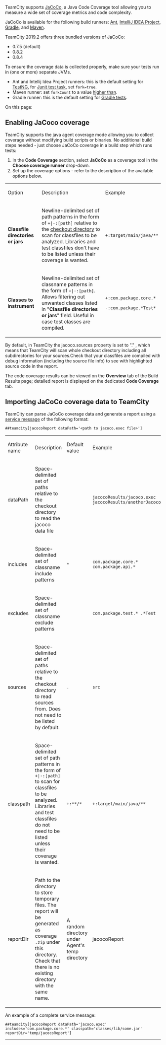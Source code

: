 [//]: # (title: JaCoCo)
[//]: # (auxiliary-id: JaCoCo)
TeamCity supports [JaCoCo](http://www.eclemma.org/jacoco), a Java Code Coverage tool allowing you to measure a wide set of coverage metrics and code complexity.

JaCoCo is available for the following build runners: [Ant](ant.md), [IntelliJ IDEA Project](intellij-idea-project.md), [Gradle](gradle.md), and [Maven](maven.md).

TeamCity 2019.2 offers three bundled versions of JaCoCo:
* 0.7.5 (default)
* 0.8.2
* 0.8.4

<note>

To ensure the coverage data is collected properly, make sure your tests run in (one or more) separate JVMs.
* Ant and Intellij Idea Project runners: this is the default setting for [TestNG](http://testng.org/doc/ant.html), for [Junit test task](http://ant.apache.org/manual/Tasks/junit.html), set `fork=true`.
* Maven runner: set `forkCount` to a value [higher than](http://maven.apache.org/surefire/maven-surefire-plugin/examples/fork-options-and-parallel-execution.html).
* Gradle runner: this is the default setting for [Gradle tests](https://gradle.org/docs/current/dsl/org.gradle.api.tasks.testing.Test.html).

</note>

On this page:

<tag-list of="chapter" mode="tree" depth="3"/>

## Enabling JaCoco coverage

TeamCity supports the java agent coverage mode allowing you to collect coverage without modifying build scripts or binaries. No additional build steps needed \- just choose JaCoCo coverage in a build step which runs tests:

1. In the __Code Coverage__ section, select __JaCoCo__ as a coverage tool in the __Choose coverage runner__ drop\-down.
2. Set up the coverage options \- refer to the description of the available options below.

<table><tr>

<td>


Option

</td>

<td>

Description


</td>

<td>


Example

</td></tr><tr>

<td>


__Classfile directories or jars__

</td>

<td>


Newline\-delimited set of path patterns in the form of `+|-:[path]` relative to the [checkout directory](build-checkout-directory.md) to scan for classfiles to be analyzed. Libraries and test classfiles don't have to be listed unless their coverage is wanted.

<include src="branch-filter.md" include-id="OR-syntax-tip"/>

</td>

<td>


`+:target/main/java/**`

</td></tr><tr>

<td>


__Classes to instrument__

</td>

<td>


Newline\-delimited set of classname patterns in the form of `+|-:[path]`. Allows filtering out unwanted classes listed in "__Classfile directories or jars__" field. Useful in case test classes are compiled.

</td>

<td>


`+:com.package.core.*`

`-:com.package.*Test*`

</td></tr></table>

<tip>

By default, in TeamCity the jacoco.sources property is set to "." , which means that TeamCity will scan whole checkout directory including all subdirectories for your sources.Check that your classfiles are compiled with debug information (including the source file info) to see with highlighted source code in the report.

</tip>

The code coverage results can be viewed on the __Overview__ tab of the Build Results page; detailed report is displayed on the dedicated __Code Coverage__ tab.

## Importing JaCoCo coverage data to TeamCity

TeamCity can parse JaCoCo coverage data and generate a report using a [service message](build-script-interaction-with-teamcity.md#Service+Messages) of the following format:


```Plain Text
##teamcity[jacocoReport dataPath='<path to jacoco.exec file>']

```

<table><tr>

<td>

Attribute name


</td>

<td>


Description

</td>

<td>


Default value

</td>

<td>


Example

</td></tr><tr>

<td>

dataPath


</td>

<td>


Space\-delimited set of paths relative to the checkout directory to read the jacoco data file

</td>

<td>


</td>

<td>


`jacocoResults/jacoco.exec jacocoResults/anotherJacocoRun.exec`

</td></tr><tr>

<td>

includes

</td>

<td>


Space\-delimited set of classname include patterns

</td>

<td>

`*`


</td>

<td>

`com.package.core.* com.package.api.*`


</td></tr><tr>

<td>

excludes


</td>

<td>

Space\-delimited set of classname exclude patterns


</td>

<td>

 


</td>

<td>

`com.package.test.* .*Test`

</td></tr><tr>

<td>

sources


</td>

<td>

Space\-delimited set of paths relative to the checkout directory to read sources from. Does not need to be listed by default.


</td>

<td>

`.`


</td>

<td>

`src`


</td></tr><tr>

<td>

classpath


</td>

<td>

Space\-delimited set of path patterns in the form of `+|-:[path]` to scan for classfiles to be analyzed. Libraries and test classfiles do not need to be listed unless their coverage is wanted.


</td>

<td>

`+:**/*`


</td>

<td>

`+:target/main/java/**`


</td></tr><tr>

<td>

reportDir


</td>

<td>

Path to the directory to store temporary files. The report will be generated as coverage `.zip` under this directory. Check that there is no existing directory with the same name.


</td>

<td>

A random directory under Agent's temp directory


</td>

<td>

jacocoReport


</td></tr></table>

An example of a complete service message:


```Plain Text
##teamcity[jacocoReport dataPath='jacoco.exec' includes='com.package.core.*' classpath='classes/lib/some.jar' reportDir='temp/jacocoReport']

```

__ __